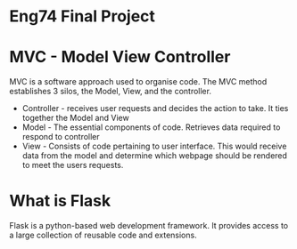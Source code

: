 # Eng74 Final Project

# MVC - Model View Controller
MVC is a software approach used to organise code. The MVC method establishes 3 silos, the Model, View, and the controller.
  * Controller - receives user requests and decides the action to take. It ties together the Model and View
  * Model - The essential components of code.
   Retrieves data required to respond to controller
  * View - Consists of code pertaining to user interface. This would receive  data from the model and determine which webpage should be rendered to meet the users requests.

# What is Flask
Flask is a python-based web development framework. It provides access to a large collection of reusable code and extensions.

